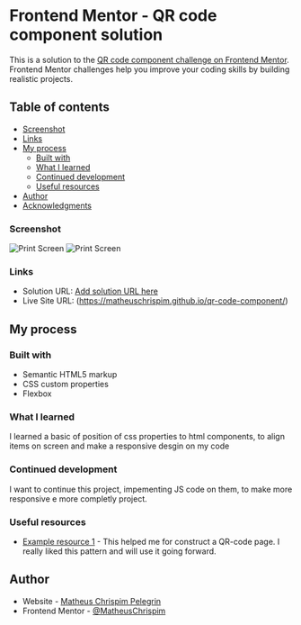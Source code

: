 # Frontend Mentor - QR code component solution

This is a solution to the [QR code component challenge on Frontend Mentor](https://www.frontendmentor.io/challenges/qr-code-component-iux_sIO_H). Frontend Mentor challenges help you improve your coding skills by building realistic projects. 

## Table of contents

  - [Screenshot](#screenshot)
  - [Links](#links)
- [My process](#my-process)
  - [Built with](#built-with)
  - [What I learned](#what-i-learned)
  - [Continued development](#continued-development)
  - [Useful resources](#useful-resources)
- [Author](#author)
- [Acknowledgments](#acknowledgments)



### Screenshot

![Print Screen](./images/screenshot-desktop.png)
![Print Screen](./images/screenshot-mobile.png.png)


### Links

- Solution URL: [Add solution URL here](https://your-solution-url.com)
- Live Site URL: (https://matheuschrispim.github.io/qr-code-component/)

## My process

### Built with

- Semantic HTML5 markup
- CSS custom properties
- Flexbox


### What I learned

I learned a basic of position of css properties to html components, to align items on screen and make a responsive desgin on my code


### Continued development

I want to continue this project, impementing JS code on them, to make more responsive e more completly project.


### Useful resources

- [Example resource 1](https://www.youtube.com/watch?v=2Be9CRqKr3Y&ab_channel=ProfessorJos%C3%A9deAssis) - This helped me for construct a QR-code page. I really liked this pattern and will use it going forward.


## Author

- Website - [Matheus Chrispim Pelegrin](https://www.your-site.com)
- Frontend Mentor - [@MatheusChrispim](https://www.frontendmentor.io/profile/@MatheusChrispim)

